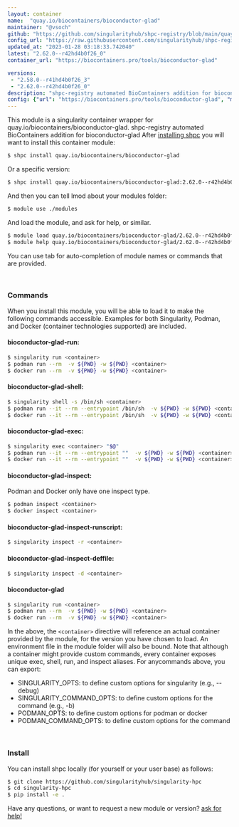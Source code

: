 ```yaml
---
layout: container
name:  "quay.io/biocontainers/bioconductor-glad"
maintainer: "@vsoch"
github: "https://github.com/singularityhub/shpc-registry/blob/main/quay.io/biocontainers/bioconductor-glad/container.yaml"
config_url: "https://raw.githubusercontent.com/singularityhub/shpc-registry/main/quay.io/biocontainers/bioconductor-glad/container.yaml"
updated_at: "2023-01-28 03:18:33.742040"
latest: "2.62.0--r42hd4b0f26_0"
container_url: "https://biocontainers.pro/tools/bioconductor-glad"

versions:
 - "2.58.0--r41hd4b0f26_3"
 - "2.62.0--r42hd4b0f26_0"
description: "shpc-registry automated BioContainers addition for bioconductor-glad"
config: {"url": "https://biocontainers.pro/tools/bioconductor-glad", "maintainer": "@vsoch", "description": "shpc-registry automated BioContainers addition for bioconductor-glad", "latest": {"2.62.0--r42hd4b0f26_0": "sha256:6a61fdc25a7c1c40f282297cd94624e59460a446c5cbf4abbd89f3cfc7cae106"}, "tags": {"2.58.0--r41hd4b0f26_3": "sha256:86f1d3508a046245b5c9fc463fcccd1fcb5830182b95e638479c192b7819c48c", "2.62.0--r42hd4b0f26_0": "sha256:6a61fdc25a7c1c40f282297cd94624e59460a446c5cbf4abbd89f3cfc7cae106"}, "docker": "quay.io/biocontainers/bioconductor-glad"}
---
```


This module is a singularity container wrapper for quay.io/biocontainers/bioconductor-glad.
shpc-registry automated BioContainers addition for bioconductor-glad
After [installing shpc](#install) you will want to install this container module:


```bash
$ shpc install quay.io/biocontainers/bioconductor-glad
```

Or a specific version:

```bash
$ shpc install quay.io/biocontainers/bioconductor-glad:2.62.0--r42hd4b0f26_0
```

And then you can tell lmod about your modules folder:

```bash
$ module use ./modules
```

And load the module, and ask for help, or similar.

```bash
$ module load quay.io/biocontainers/bioconductor-glad/2.62.0--r42hd4b0f26_0
$ module help quay.io/biocontainers/bioconductor-glad/2.62.0--r42hd4b0f26_0
```

You can use tab for auto-completion of module names or commands that are provided.

<br>

### Commands

When you install this module, you will be able to load it to make the following commands accessible.
Examples for both Singularity, Podman, and Docker (container technologies supported) are included.

#### bioconductor-glad-run:

```bash
$ singularity run <container>
$ podman run --rm  -v ${PWD} -w ${PWD} <container>
$ docker run --rm  -v ${PWD} -w ${PWD} <container>
```

#### bioconductor-glad-shell:

```bash
$ singularity shell -s /bin/sh <container>
$ podman run --it --rm --entrypoint /bin/sh  -v ${PWD} -w ${PWD} <container>
$ docker run --it --rm --entrypoint /bin/sh  -v ${PWD} -w ${PWD} <container>
```

#### bioconductor-glad-exec:

```bash
$ singularity exec <container> "$@"
$ podman run --it --rm --entrypoint ""  -v ${PWD} -w ${PWD} <container> "$@"
$ docker run --it --rm --entrypoint ""  -v ${PWD} -w ${PWD} <container> "$@"
```

#### bioconductor-glad-inspect:

Podman and Docker only have one inspect type.

```bash
$ podman inspect <container>
$ docker inspect <container>
```

#### bioconductor-glad-inspect-runscript:

```bash
$ singularity inspect -r <container>
```

#### bioconductor-glad-inspect-deffile:

```bash
$ singularity inspect -d <container>
```



#### bioconductor-glad

```bash
$ singularity run <container>
$ podman run --rm  -v ${PWD} -w ${PWD} <container>
$ docker run --rm  -v ${PWD} -w ${PWD} <container>
```


In the above, the `<container>` directive will reference an actual container provided
by the module, for the version you have chosen to load. An environment file in the
module folder will also be bound. Note that although a container
might provide custom commands, every container exposes unique exec, shell, run, and
inspect aliases. For anycommands above, you can export:

 - SINGULARITY_OPTS: to define custom options for singularity (e.g., --debug)
 - SINGULARITY_COMMAND_OPTS: to define custom options for the command (e.g., -b)
 - PODMAN_OPTS: to define custom options for podman or docker
 - PODMAN_COMMAND_OPTS: to define custom options for the command

<br>

### Install

You can install shpc locally (for yourself or your user base) as follows:

```bash
$ git clone https://github.com/singularityhub/singularity-hpc
$ cd singularity-hpc
$ pip install -e .
```

Have any questions, or want to request a new module or version? [ask for help!](https://github.com/singularityhub/singularity-hpc/issues)